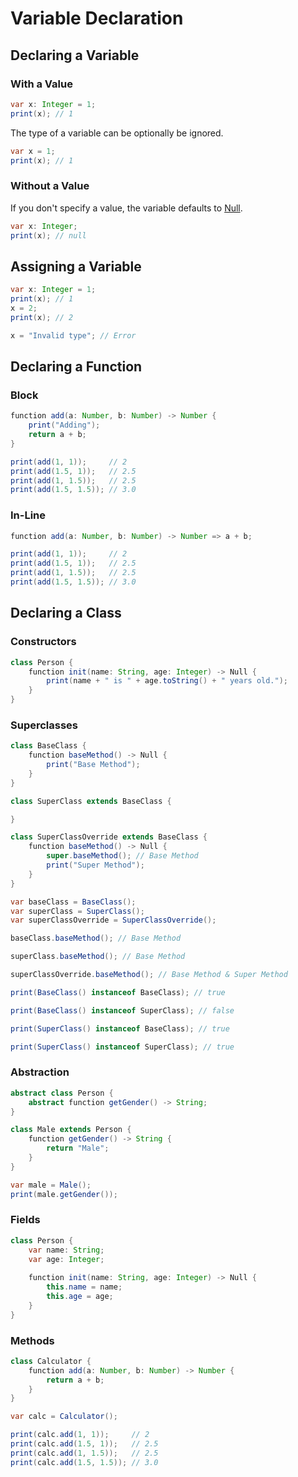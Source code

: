 # Variable Declaration

## Declaring a Variable

### With a Value

```java
var x: Integer = 1;
print(x); // 1
```

The type of a variable can be optionally be ignored.

```java
var x = 1;
print(x); // 1
```

### Without a Value

If you don't specify a value, the variable defaults to [Null](stdlib.md#null).

```java
var x: Integer;
print(x); // null
```

## Assigning a Variable

```java
var x: Integer = 1;
print(x); // 1
x = 2;
print(x); // 2

x = "Invalid type"; // Error
```

## Declaring a Function

### Block

```java
function add(a: Number, b: Number) -> Number {
    print("Adding");
    return a + b;
}

print(add(1, 1));     // 2
print(add(1.5, 1));   // 2.5
print(add(1, 1.5));   // 2.5
print(add(1.5, 1.5)); // 3.0
```

### In-Line

```java
function add(a: Number, b: Number) -> Number => a + b;

print(add(1, 1));     // 2
print(add(1.5, 1));   // 2.5
print(add(1, 1.5));   // 2.5
print(add(1.5, 1.5)); // 3.0
```

## Declaring a Class

### Constructors

```java
class Person {
    function init(name: String, age: Integer) -> Null {
        print(name + " is " + age.toString() + " years old.");
    }
}
```

### Superclasses

```java
class BaseClass {
    function baseMethod() -> Null {
        print("Base Method");
    }
}

class SuperClass extends BaseClass {

}

class SuperClassOverride extends BaseClass {
    function baseMethod() -> Null {
        super.baseMethod(); // Base Method
        print("Super Method");
    }
}

var baseClass = BaseClass();
var superClass = SuperClass();
var superClassOverride = SuperClassOverride();

baseClass.baseMethod(); // Base Method

superClass.baseMethod(); // Base Method

superClassOverride.baseMethod(); // Base Method & Super Method

print(BaseClass() instanceof BaseClass); // true

print(BaseClass() instanceof SuperClass); // false

print(SuperClass() instanceof BaseClass); // true

print(SuperClass() instanceof SuperClass); // true
```

### Abstraction

```java
abstract class Person {
    abstract function getGender() -> String;
}

class Male extends Person {
    function getGender() -> String {
        return "Male";
    }
}

var male = Male();
print(male.getGender());
```

### Fields

```java
class Person {
    var name: String;
    var age: Integer;
    
    function init(name: String, age: Integer) -> Null {
        this.name = name;
        this.age = age;
    }
}
```

### Methods

```java
class Calculator {
    function add(a: Number, b: Number) -> Number {
        return a + b;
    }
}

var calc = Calculator();

print(calc.add(1, 1));     // 2
print(calc.add(1.5, 1));   // 2.5
print(calc.add(1, 1.5));   // 2.5
print(calc.add(1.5, 1.5)); // 3.0
```